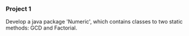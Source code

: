 ### Project 1

Develop a java package 'Numeric', which contains classes to two static methods: GCD and Factorial.